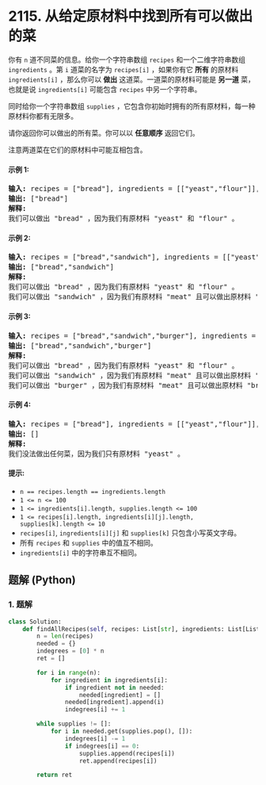 # 2115. 从给定原材料中找到所有可以做出的菜
你有 `n` 道不同菜的信息。给你一个字符串数组 `recipes` 和一个二维字符串数组 `ingredients` 。第 `i` 道菜的名字为 `recipes[i]` ，如果你有它 **所有** 的原材料 `ingredients[i]` ，那么你可以 **做出** 这道菜。一道菜的原材料可能是 **另一道** 菜，也就是说 `ingredients[i]` 可能包含 `recipes` 中另一个字符串。

同时给你一个字符串数组 `supplies` ，它包含你初始时拥有的所有原材料，每一种原材料你都有无限多。

请你返回你可以做出的所有菜。你可以以 **任意顺序** 返回它们。

注意两道菜在它们的原材料中可能互相包含。

#### 示例 1:
<pre>
<strong>输入:</strong> recipes = ["bread"], ingredients = [["yeast","flour"]], supplies = ["yeast","flour","corn"]
<strong>输出:</strong> ["bread"]
<strong>解释:</strong>
我们可以做出 "bread" ，因为我们有原材料 "yeast" 和 "flour" 。
</pre>

#### 示例 2:
<pre>
<strong>输入:</strong> recipes = ["bread","sandwich"], ingredients = [["yeast","flour"],["bread","meat"]], supplies = ["yeast","flour","meat"]
<strong>输出:</strong> ["bread","sandwich"]
<strong>解释:</strong>
我们可以做出 "bread" ，因为我们有原材料 "yeast" 和 "flour" 。
我们可以做出 "sandwich" ，因为我们有原材料 "meat" 且可以做出原材料 "bread" 。
</pre>

#### 示例 3:
<pre>
<strong>输入:</strong> recipes = ["bread","sandwich","burger"], ingredients = [["yeast","flour"],["bread","meat"],["sandwich","meat","bread"]], supplies = ["yeast","flour","meat"]
<strong>输出:</strong> ["bread","sandwich","burger"]
<strong>解释:</strong>
我们可以做出 "bread" ，因为我们有原材料 "yeast" 和 "flour" 。
我们可以做出 "sandwich" ，因为我们有原材料 "meat" 且可以做出原材料 "bread" 。
我们可以做出 "burger" ，因为我们有原材料 "meat" 且可以做出原材料 "bread" 和 "sandwich" 。
</pre>

#### 示例 4:
<pre>
<strong>输入:</strong> recipes = ["bread"], ingredients = [["yeast","flour"]], supplies = ["yeast"]
<strong>输出:</strong> []
<strong>解释:</strong>
我们没法做出任何菜，因为我们只有原材料 "yeast" 。
</pre>

#### 提示:
* `n == recipes.length == ingredients.length`
* `1 <= n <= 100`
* `1 <= ingredients[i].length, supplies.length <= 100`
* `1 <= recipes[i].length, ingredients[i][j].length, supplies[k].length <= 10`
* `recipes[i]`, `ingredients[i][j]` 和 `supplies[k]` 只包含小写英文字母。
* 所有 `recipes` 和 `supplies` 中的值互不相同。
* `ingredients[i]` 中的字符串互不相同。

## 题解 (Python)

### 1. 题解
```Python
class Solution:
    def findAllRecipes(self, recipes: List[str], ingredients: List[List[str]], supplies: List[str]) -> List[str]:
        n = len(recipes)
        needed = {}
        indegrees = [0] * n
        ret = []

        for i in range(n):
            for ingredient in ingredients[i]:
                if ingredient not in needed:
                    needed[ingredient] = []
                needed[ingredient].append(i)
                indegrees[i] += 1

        while supplies != []:
            for i in needed.get(supplies.pop(), []):
                indegrees[i] -= 1
                if indegrees[i] == 0:
                    supplies.append(recipes[i])
                    ret.append(recipes[i])

        return ret
```
